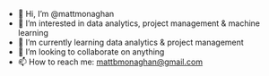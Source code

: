 - 👋 Hi, I’m @mattmonaghan
- 👀 I’m interested in data analytics, project management & machine learning
- 🌱 I’m currently learning data analytics & project management
- 💞️ I’m looking to collaborate on anything
- 📫 How to reach me: mattbmonaghan@gmail.com

<!---
mattmonaghan/mattmonaghan is a ✨ special ✨ repository because its `README.md` (this file) appears on your GitHub profile.
You can click the Preview link to take a look at your changes.
--->
